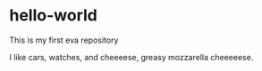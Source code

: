 # hello-world
 This is my first eva repository

I like cars, watches, and cheeeese, greasy mozzarella cheeeeese.
